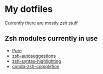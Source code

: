 # My dotfiles

Currently there are mostly zsh stuff

## Zsh modules currently in use

- [Pure](https://github.com/sindresorhus/pure)
- [zsh-autosuggestions](https://github.com/zsh-users/zsh-autosuggestions)
- [zsh-syntax-highlighting](https://github.com/zsh-users/zsh-syntax-highlighting)
- [conda-zsh-completion](https://github.com/esc/conda-zsh-completion)